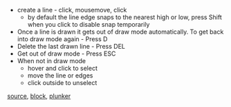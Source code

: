 - create a line - click, mousemove, click
	- by default the line edge snaps to the nearest high or low, press Shift when you click to disable snap temporarily
- Once a line is drawn it gets out of draw mode automatically. To get back into draw mode again - Press D
- Delete the last drawn line - Press DEL
- Get out of draw mode - Press ESC
- When not in draw mode
	- hover and click to select
	- move the line or edges
	- click outside to unselect


[source](https://github.com/rrag/react-stockcharts/blob/master/docs/lib/charts/CandleStickChartWithInteractiveIndicator.jsx), [block](http://bl.ocks.org/rrag/63f666ef1159691d76cc), [plunker](http://plnkr.co/edit/gist:63f666ef1159691d76cc?p=preview)

